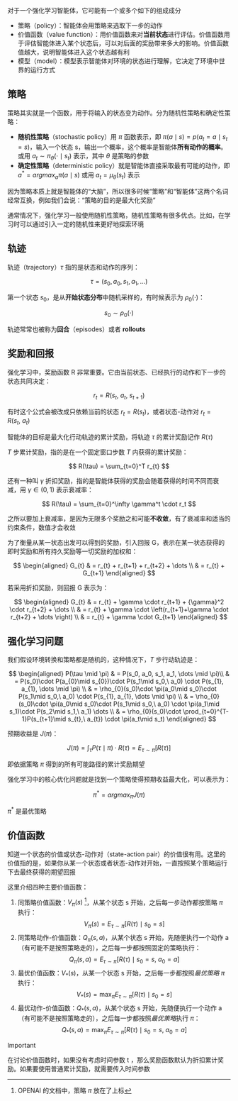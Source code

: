 对于一个强化学习智能体，它可能有一个或多个如下的组成成分

- 策略（policy）：智能体会用策略来选取下一步的动作
- 价值函数（value function）：用价值函数来对**当前状态**进行评估。价值函数用于评估智能体进入某个状态后，可以对后面的奖励带来多大的影响。价值函数值越大，说明智能体进入这个状态越有利
- 模型（model）：模型表示智能体对环境的状态进行理解，它决定了环境中世界的运行方式

## 策略

策略其实就是一个函数，用于将输入的状态变为动作。分为随机性策略和确定性策略：

- **随机性策略**（stochastic policy）用 $\pi$ 函数表示，即 $\pi(a\mid s)=p(a_t=a\mid s_t=s)$，输入一个状态 s，输出一个概率，这个概率是智能体**所有动作的概率**。或用 $a_t \sim \pi_{\theta}(\cdot\mid s_t)$ 表示，其中 $\theta$ 是策略的参数
- **确定性策略**（deterministic policy）就是智能体直接采取最有可能的动作，即 $a^* = argmax_a\pi(a\mid s)$ 或用 $a_t = \mu_{\theta}(s_t)$ 表示

因为策略本质上就是智能体的“大脑”，所以很多时候“策略”和“智能体”这两个名词经常互换，例如我们会说：“策略的目的是最大化奖励”

通常情况下，强化学习一般使用随机性策略，随机性策略有很多优点。比如，在学习时可以通过引入一定的随机性来更好地探索环境

## 轨迹

轨迹（trajectory）$\tau$ 指的是状态和动作的序列：

$$
\tau = (s_0, a_0, s_1, a_1, \dots)
$$

第一个状态 $s_0$，是从**开始状态分布**中随机采样的，有时候表示为 $\rho_{0}(\cdot)$：

$$
s_{0} \sim \rho_{0}(\cdot)
$$

轨迹常常也被称为**回合**（episodes）或者 **rollouts**

## 奖励和回报

强化学习中，奖励函数 R 非常重要。它由当前状态、已经执行的动作和下一步的状态共同决定：

$$
r_{t} = R(s_{t},\ a_{t},\ s_{t+1})
$$

有时这个公式会被改成只依赖当前的状态 $r_{t} = R(s_{t})$，或者状态-动作对 $r_{t} = R(s_{t},\ a_{t})$

智能体的目标是最大化行动轨迹的累计奖励，将轨迹 $\tau$ 的累计奖励记作 $R(\tau)$

$T$ 步累计奖励，指的是在一个固定窗口步数 $T$ 内获得的累计奖励：

$$
R(\tau) = \sum_{t=0}^T r_{t}
$$

还有一种叫 $\gamma$ 折扣奖励，指的是智能体获得的奖励会随着获得的时间不同而衰减，用 $\gamma \in(0,1)$ 表示衰减率：

$$
R(\tau) = \sum_{t=0}^\infty \gamma^t \cdot r_t
$$

之所以要加上衰减率，是因为无限多个奖励之和可能**不收敛**，有了衰减率和适当的约束条件，数值才会收敛

为了衡量从某一状态出发可以得到的奖励，引入回报 G，表示在某一状态获得的即时奖励和所有持久奖励等一切奖励的加权和：

$$
\begin{aligned}
G_{t} & = r_{t} + r_{t+1} + r_{t+2} + \dots \\
& = r_{t} + G_{t+1}
\end{aligned}
$$

若采用折扣奖励，则回报 G 表示为：

$$
\begin{aligned}
G_{t} & = r_{t} + \gamma \cdot r_{t+1} + {\gamma}^2 \cdot r_{t+2} + \dots \\
& = r_{t} + \gamma \cdot \left(r_{t+1}+\gamma \cdot r_{t+2} + \dots \right) \\
& = r_{t} + \gamma \cdot G_{t+1}
\end{aligned}
$$

## 强化学习问题

我们假设环境转换和策略都是随机的，这种情况下，$T$ 步行动轨迹是：

$$
\begin{aligned}
P(\tau \mid \pi) & = P(s_0, a_0, s_1, a_1, \dots \mid \pi)\\
& = P(s_0)\cdot P(a_{0}\mid s_{0})\cdot P(s_1\mid s_0,\ a_0) \cdot P(s_{1}, a_{1}, \dots \mid \pi) \\
& = \rho_{0}(s_0)\cdot \pi(a_0\mid s_0)\cdot P(s_1\mid s_0,\ a_0) \cdot P(s_{1}, a_{1}, \dots \mid \pi) \\
& = \rho_{0}(s_0)\cdot \pi(a_0\mid s_0)\cdot P(s_1\mid s_0,\ a_0) \cdot \pi(a_1\mid s_1)\cdot P(s_2\mid s_1,\ a_1) \dots \\
& = \rho_{0}(s_0)\cdot \prod_{t=0}^{T-1}P(s_{t+1}\mid s_{t},\ a_{t}) \cdot \pi(a_t\mid s_t)
\end{aligned}
$$

预期收益是 $J(\pi)$：

$$
J(\pi) = \int_{\tau} P(\tau \mid \pi)\cdot R(\tau) = E_{\tau\sim \pi}[R(\tau)]
$$

即依据策略 $\pi$ 得到的所有可能路径的累计奖励期望

强化学习中的核心优化问题就是找到一个策略使得预期收益最大化，可以表示为：

$$
\pi^* = argmax_{\pi}J(\pi)
$$

$\pi^*$ 是最优策略

## 价值函数

知道一个状态的价值或状态-动作对（state-action pair）的价值很有用。这里的价值指的是，如果你从某一个状态或者状态-动作对开始，一直按照某个策略运行下去最终获得的期望回报

这里介绍四种主要价值函数：

1. 同策略价值函数：$V_{\pi}(s)$ [^1]，从某个状态 s 开始，之后每一步动作都按策略 $\pi$ 执行：
$$
V_{\pi}(s) = E_{\tau\sim \pi}[R(\tau)\mid s_0=s]
$$
2. 同策略动作-价值函数：$Q_{\pi}(s,a)$，从某个状态 s 开始，先随便执行一个动作 a（有可能不是按照策略走的），之后每一步都按照固定的策略执行：
$$
Q_{\pi}(s,a) = E_{\tau \sim \pi}[R(\tau)\mid s_{0} = s,\ a_{0}=a]
$$
3. 最优价值函数：$V_{*}(s)$，从某一个状态 s 开始，之后每一步都按照*最优策略* $\pi$ 执行：
$$
V_{*}(s) = \max_{\pi} E_{\tau \sim \pi}[R(\tau)\mid s_0=s]
$$
4. 最优动作-价值函数：$Q_{*}(s,a)$，从某个状态 s 开始，先随便执行一个动作 a（有可能不是按照策略走的），之后每一步都按照*最优策略*执行 $\pi$：
$$
Q_{*}(s,a) = \max_{\pi}E_{\tau\sim \pi}[R(\tau)\mid s_0=s, \ a_0=a]
$$

> [!important]
> 在讨论价值函数时，如果没有考虑时间参数 t ，那么奖励函数默认为折扣累计奖励。如果要使用普通累计奖励，就需要传入时间参数



[^1]:OPENAI 的文档中，策略 $\pi$ 放在了上标